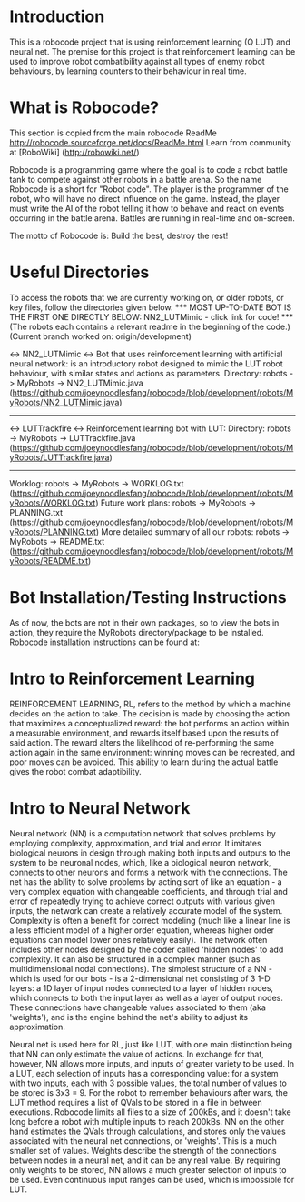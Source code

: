 Introduction
============
This is a robocode project that is using reinforcement learning (Q LUT) and neural net.
The premise for this project is that reinforcement learning can be used to improve robot combatibility against all types of enemy robot behaviours, by learning counters to their behaviour in real time.

What is Robocode?
====================
This section is copied from the main robocode ReadMe http://robocode.sourceforge.net/docs/ReadMe.html
Learn from community at [RoboWiki] (http://robowiki.net/)

Robocode is a programming game where the goal is to code a robot battle tank to compete against other robots in a battle arena. So the name Robocode is a short for "Robot code". The player is the programmer of the robot, who will have no direct influence on the game. Instead, the player must write the AI of the robot telling it how to behave and react on events occurring in the battle arena. Battles are running in real-time and on-screen.

The motto of Robocode is: Build the best, destroy the rest!

Useful Directories
======================
To access the robots that we are currently working on, or older robots, or key files, follow the directories given below.
*** MOST UP-TO-DATE BOT IS THE FIRST ONE DIRECTLY BELOW: NN2_LUTMimic - click link for code! ***
(The robots each contains a relevant readme in the beginning of the code.)
(Current branch worked on: origin/development)

<-> NN2_LUTMimic <->
Bot that uses reinforcement learning with artificial neural network:
is an introductory robot designed to mimic the LUT robot behaviour, with similar states and actions as parameters.
Directory: robots -> MyRobots -> NN2_LUTMimic.java (https://github.com/joeynoodlesfang/robocode/blob/development/robots/MyRobots/NN2_LUTMimic.java)

---

<-> LUTTrackfire <->
Reinforcement learning bot with LUT:
Directory: robots -> MyRobots -> LUTTrackfire.java (https://github.com/joeynoodlesfang/robocode/blob/development/robots/MyRobots/LUTTrackfire.java)

--- 

Worklog: robots -> MyRobots -> WORKLOG.txt (https://github.com/joeynoodlesfang/robocode/blob/development/robots/MyRobots/WORKLOG.txt)
Future work plans: robots -> MyRobots -> PLANNING.txt (https://github.com/joeynoodlesfang/robocode/blob/development/robots/MyRobots/PLANNING.txt)
More detailed summary of all our robots: robots -> MyRobots -> README.txt (https://github.com/joeynoodlesfang/robocode/blob/development/robots/MyRobots/README.txt)

Bot Installation/Testing Instructions
======================================
As of now, the bots are not in their own packages, so to view the bots in action, they require the MyRobots directory/package to be installed.
Robocode installation instructions can be found at:



Intro to Reinforcement Learning
==================================
REINFORCEMENT LEARNING, RL, refers to the method by which a machine decides on the action to take. 
The decision is made by choosing the action that maximizes a conceptualized reward: the bot performs 
an action within a measurable environment, and rewards itself based upon the results of said action. 
The reward alters the likelihood of re-performing the same action again in the same environment: 
winning moves can be recreated, and poor moves can be avoided. This ability to learn during the 
actual battle gives the robot combat adaptibility.


Intro to Neural Network
==========================

Neural network (NN) is a computation network that solves problems by employing complexity, 
approximation, and trial and error. It imitates biological neurons in design through making both 
inputs and outputs to the system to be neuronal nodes, which, like a biological neuron network, 
connects to other neurons and forms a network with the connections. The net has the ability to 
solve problems by acting sort of like an equation - a very complex equation with changeable 
coefficients, and through trial and error of repeatedly trying to achieve correct outputs with 
various given inputs, the network can create a relatively accurate model of the system. Complexity 
is often a benefit for correct modeling (much like a linear line is a less efficient model of a 
higher order equation, whereas higher order equations can model lower ones relatively easily). The 
network often includes other nodes designed by the coder called 'hidden nodes' to add complexity. 
It can also be structured in a complex manner (such as multidimensional nodal connections). The 
simplest structure of a NN - which is used for our bots - is a 2-dimensional net consisting of 3 
1-D layers: a 1D layer of input nodes connected to a layer of hidden nodes, which connects to both 
the input layer as well as a layer of output nodes. These connections have changeable values 
associated to them (aka 'weights'), and is the engine behind the net's ability to adjust its 
approximation.

Neural net is used here for RL, just like LUT, with one main distinction being that NN can only 
estimate the value of actions. In exchange for that, however, NN allows more inputs, and inputs of 
greater variety to be used. In a LUT, each selection of inputs has a corresponding value: for a 
system with two inputs, each with 3 possible values, the total number of values to be stored is 
3x3 = 9. For the robot to remember behaviours after wars, the LUT method requires a list of QVals 
to be stored in a file in between executions. Robocode limits all files to a size of 200kBs, and 
it doesn't take long before a robot with multiple inputs to reach 200kBs. NN on the other hand 
estimates the QVals through calculations, and stores only the values associated with the neural 
net connections, or 'weights'. This is a much smaller set of values. Weights describe the strength 
of the connections between nodes in a neural net, and it can be any real value. By requiring only 
weights to be stored, NN allows a much greater selection of inputs to be used. Even continuous 
input ranges can be used, which is impossible for LUT.